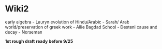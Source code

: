 # Wiki2
early algebra - Lauryn
evolution of Hindu/Arabic - Sarah/
Arab world/preservation of greek work - Allie
Bagdad School - Desteni
cause and decay - Norseman

**1st rough draft ready before 9/25**
